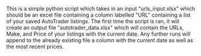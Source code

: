 This is a simple python script which takes in an input "urls_input.xlsx" which should be an excel file containing a column labelled "URL" containing a list of your saved AutoTrader listings.
The first time the script is ran, it will create an output file "autotrader_data.xlsx" which will contain the URLs, Make, and Price of your listings with the current date.
Any further runs will append to the already existing file a column with the current date as well as the most recent prices.
